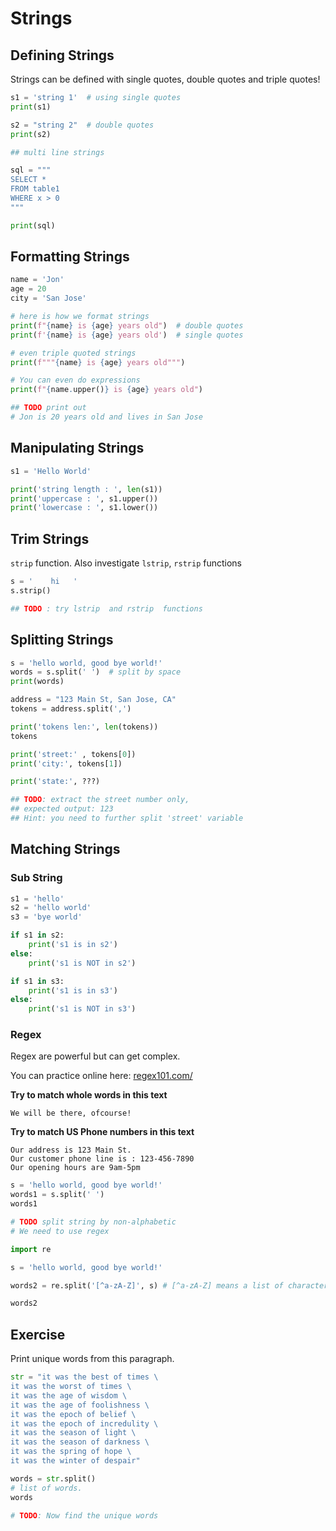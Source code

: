 # Strings

## Defining Strings

Strings can be defined with single quotes, double quotes and triple quotes!

```python
s1 = 'string 1'  # using single quotes
print(s1)
```

```python
s2 = "string 2"  # double quotes
print(s2)
```

```python
## multi line strings

sql = """
SELECT * 
FROM table1
WHERE x > 0
"""

print(sql)
```

## Formatting Strings

```python
name = 'Jon'
age = 20
city = 'San Jose'

# here is how we format strings
print(f"{name} is {age} years old")  # double quotes
print(f'{name} is {age} years old')  # single quotes

# even triple quoted strings
print(f"""{name} is {age} years old""")
```

```python
# You can even do expressions
print(f"{name.upper()} is {age} years old")
```

```python
## TODO print out
# Jon is 20 years old and lives in San Jose
```

## Manipulating Strings

```python
s1 = 'Hello World'

print('string length : ', len(s1))
print('uppercase : ', s1.upper())
print('lowercase : ', s1.lower())
```

## Trim Strings

`strip` function.  Also investigate `lstrip`, `rstrip` functions

```python
s = '    hi   '
s.strip()
```

```python
## TODO : try lstrip  and rstrip  functions
```

## Splitting Strings

```python
s = 'hello world, good bye world!'
words = s.split(' ')  # split by space
print(words)
```

```python
address = "123 Main St, San Jose, CA"
tokens = address.split(',')

print('tokens len:', len(tokens))
tokens
```

```python
print('street:' , tokens[0])
print('city:', tokens[1])
```

```python
print('state:', ???)
```

```python
## TODO: extract the street number only, 
## expected output: 123
## Hint: you need to further split 'street' variable
```

## Matching Strings

### Sub String

```python
s1 = 'hello'
s2 = 'hello world'
s3 = 'bye world'

if s1 in s2:
    print('s1 is in s2')
else:
    print('s1 is NOT in s2')
```

```python
if s1 in s3:
    print('s1 is in s3')
else:
    print('s1 is NOT in s3')
```

### Regex

Regex are powerful but can get complex.

You can practice online here: [regex101.com/](https://regex101.com/)

**Try to match whole words in this text**

```text
We will be there, ofcourse!
```

**Try to match US Phone numbers in this text**

```text
Our address is 123 Main St.
Our customer phone line is : 123-456-7890
Our opening hours are 9am-5pm
```

```python
s = 'hello world, good bye world!'
words1 = s.split(' ')
words1
```

```python
# TODO split string by non-alphabetic
# We need to use regex

import re

s = 'hello world, good bye world!'

words2 = re.split('[^a-zA-Z]', s) # [^a-zA-Z] means a list of characters form a to z and A to Z

words2
```

## Exercise

Print unique words from this paragraph.

```python
str = "it was the best of times \
it was the worst of times \
it was the age of wisdom \
it was the age of foolishness \
it was the epoch of belief \
it was the epoch of incredulity \
it was the season of light \
it was the season of darkness \
it was the spring of hope \
it was the winter of despair"

words = str.split()
# list of words. 
words
```

```python
# TODO: Now find the unique words
```